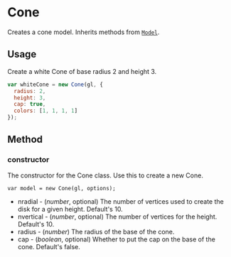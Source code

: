 # Cone

Creates a cone model. Inherits methods from [`Model`](#/documentation/api-reference/model).

## Usage

Create a white Cone of base radius 2 and height 3.
```js
var whiteCone = new Cone(gl, {
  radius: 2,
  height: 3,
  cap: true,
  colors: [1, 1, 1, 1]
});
```
## Method

### constructor

The constructor for the Cone class. Use this to create a new Cone.

`var model = new Cone(gl, options);`

* nradial - (*number*, optional) The number of vertices used to create the disk for a given height. Default's 10.
* nvertical - (*number*, optional) The number of vertices for the height. Default's 10.
* radius - (*number*) The radius of the base of the cone.
* cap - (*boolean*, optional) Whether to put the cap on the base of the cone. Default's false.
